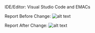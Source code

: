 IDE/Editor: Visual Studio Code and EMACs

Report Before Change:
![alt text](https://user-images.githubusercontent.com/55998621/92247287-00d94c00-ee95-11ea-89dd-cda2a99e2c4e.png)

Report After Change:
![alt text](https://user-images.githubusercontent.com/55998621/92249456-20be3f00-ee98-11ea-8bf9-9aff61e5f9f3.png)